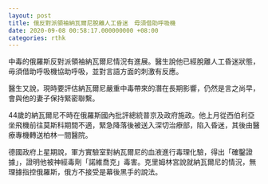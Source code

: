 ```yaml
---
layout: post
title: 俄反對派領袖納瓦爾尼脫離人工昏迷　毋須借助呼吸機
date: 2020-09-08 00:58:17.000000000 +08:00
categories: rthk
---
```


中毒的俄羅斯反對派領袖納瓦爾尼情況有進展。醫生說他已經脫離人工昏迷狀態，毋須借助呼吸機協助呼吸，並對言語方面的刺激有反應。

醫生又說，現時要評估納瓦爾尼嚴重中毒帶來的潛在長期影響，仍然是言之尚早，會與他的妻子保持緊密聯繫。

44歲的納瓦爾尼不時在俄羅斯國內批評總統普京及政府施政。他上月從西伯利亞坐飛機前往莫斯科期間不適，緊急降落後被送入深切治療部，陷入昏迷，其後由醫療專機轉送柏林一間醫院。

德國政府上星期說，軍方實驗室對納瓦爾尼的血液進行毒理化驗，得出「確鑿證據」，證明他被神經毒劑「諾維喬克」毒害。克里姆林宮說就納瓦爾尼的情況，無理據指控俄羅斯，俄方不接受是幕後黑手的說法。
